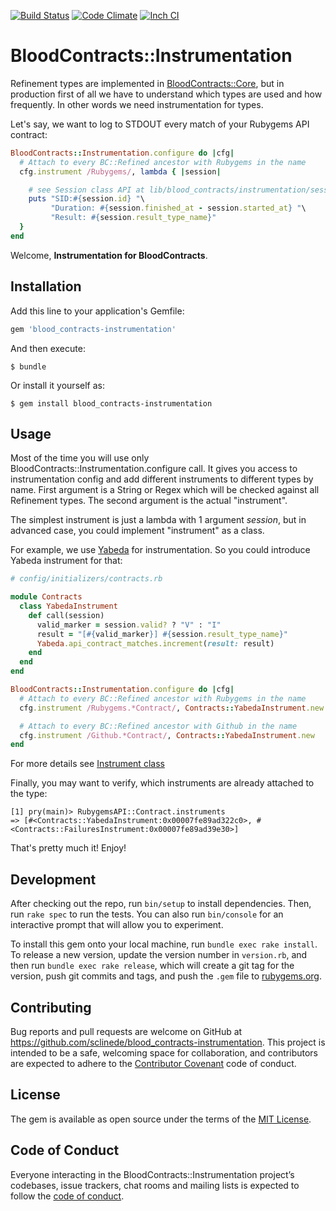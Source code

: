 [![Build Status](https://travis-ci.org/sclinede/blood_contracts-instrumentation.svg?branch=master)][travis]
[![Code Climate](https://codeclimate.com/github/sclinede/blood_contracts-instrumentation/badges/gpa.svg)][codeclimate]
[![Inch CI](https://inch-ci.org/github/sclinede/blood_contracts-instrumentation.svg?branch=master)][inch_ci]

[gem]: https://rubygems.org/gems/blood_contracts-instrumentation
[travis]: https://travis-ci.org/sclinede/blood_contracts-instrumentation
[codeclimate]: https://codeclimate.com/github/sclinede/blood_contracts-instrumentation
[inch_ci]: https://inch-ci.org/github/sclinede/blood_contracts-instrumentation


# BloodContracts::Instrumentation

Refinement types are implemented in [BloodContracts::Core](https://github.com/sclinede/blood_contracts-core), but in production first of all we have to understand
which types are used and how frequently. In other words we need instrumentation for types.

Let's say, we want to log to STDOUT every match of your Rubygems API contract:
```ruby
BloodContracts::Instrumentation.configure do |cfg|
  # Attach to every BC::Refined ancestor with Rubygems in the name
  cfg.instrument /Rubygems/, lambda { |session|

    # see Session class API at lib/blood_contracts/instrumentation/session.rb
    puts "SID:#{session.id} "\
         "Duration: #{session.finished_at - session.started_at} "\
         "Result: #{session.result_type_name}"
  }
end

```

Welcome, **Instrumentation for BloodContracts**.

## Installation

Add this line to your application's Gemfile:

```ruby
gem 'blood_contracts-instrumentation'
```

And then execute:

    $ bundle

Or install it yourself as:

    $ gem install blood_contracts-instrumentation

## Usage

Most of the time you will use only BloodContracts::Instrumentation.configure call. It gives you access to instrumentation
config and add different instruments to different types by name.
First argument is a String or Regex which will be checked against all Refinement types.
The second argument is the actual "instrument".

The simplest instrument is just a lambda with 1 argument _session_, but in advanced case, you could implement "instrument" as a class.

For example, we use [Yabeda](https://github.com/yabeda-rb/yabeda) for instrumentation. So you could introduce Yabeda
instrument for that:

```ruby
# config/initializers/contracts.rb

module Contracts
  class YabedaInstrument
    def call(session)
      valid_marker = session.valid? ? "V" : "I"
      result = "[#{valid_marker}] #{session.result_type_name}"
      Yabeda.api_contract_matches.increment(result: result)
    end
  end
end

BloodContracts::Instrumentation.configure do |cfg|
  # Attach to every BC::Refined ancestor with Rubygems in the name
  cfg.instrument /Rubygems.*Contract/, Contracts::YabedaInstrument.new

  # Attach to every BC::Refined ancestor with Github in the name
  cfg.instrument /Github.*Contract/, Contracts::YabedaInstrument.new
end
```

For more details see [Instrument class](lib/blood_contracts/instrumentation/instrument.rb)

Finally, you may want to verify, which instruments are already attached to the type:
```
[1] pry(main)> RubygemsAPI::Contract.instruments
=> [#<Contracts::YabedaInstrument:0x00007fe89ad322c0>, #<Contracts::FailuresInstrument:0x00007fe89ad39e30>]
```

That's pretty much it!
Enjoy!

## Development

After checking out the repo, run `bin/setup` to install dependencies. Then, run `rake spec` to run the tests. You can also run `bin/console` for an interactive prompt that will allow you to experiment.

To install this gem onto your local machine, run `bundle exec rake install`. To release a new version, update the version number in `version.rb`, and then run `bundle exec rake release`, which will create a git tag for the version, push git commits and tags, and push the `.gem` file to [rubygems.org](https://rubygems.org).

## Contributing

Bug reports and pull requests are welcome on GitHub at https://github.com/sclinede/blood_contracts-instrumentation. This project is intended to be a safe, welcoming space for collaboration, and contributors are expected to adhere to the [Contributor Covenant](http://contributor-covenant.org) code of conduct.

## License

The gem is available as open source under the terms of the [MIT License](https://opensource.org/licenses/MIT).

## Code of Conduct

Everyone interacting in the BloodContracts::Instrumentation project’s codebases, issue trackers, chat rooms and mailing lists is expected to follow the [code of conduct](https://github.com/sclinede/blood_contracts-instrumentation/blob/master/CODE_OF_CONDUCT.md).
